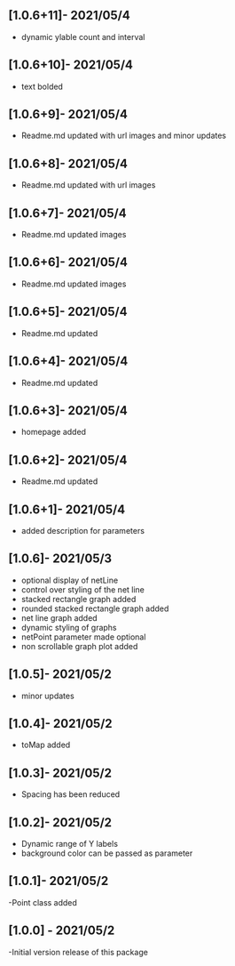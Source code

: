 ## [1.0.6+11]- 2021/05/4
- dynamic ylable count and interval

## [1.0.6+10]- 2021/05/4
- text bolded

## [1.0.6+9]- 2021/05/4
- Readme.md updated with url images and minor updates

## [1.0.6+8]- 2021/05/4
- Readme.md updated with url images

## [1.0.6+7]- 2021/05/4
- Readme.md updated images 

## [1.0.6+6]- 2021/05/4
- Readme.md updated images 

## [1.0.6+5]- 2021/05/4
- Readme.md updated
## [1.0.6+4]- 2021/05/4
- Readme.md updated

## [1.0.6+3]- 2021/05/4
- homepage added

## [1.0.6+2]- 2021/05/4
- Readme.md updated

## [1.0.6+1]- 2021/05/4
- added description for parameters

## [1.0.6]- 2021/05/3
- optional display of netLine
- control over styling of the net line
- stacked rectangle graph added
- rounded stacked rectangle graph added
- net line graph added
- dynamic styling of graphs
- netPoint parameter made optional
- non scrollable graph plot added

## [1.0.5]- 2021/05/2
- minor updates

## [1.0.4]- 2021/05/2
- toMap added



## [1.0.3]- 2021/05/2
- Spacing has been reduced

## [1.0.2]- 2021/05/2
- Dynamic range of Y labels
- background color can be passed as parameter

## [1.0.1]- 2021/05/2
-Point class added

## [1.0.0] -  2021/05/2

-Initial version release of this package


